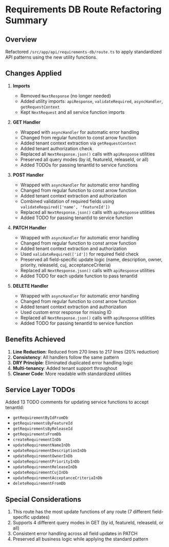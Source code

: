 # Requirements DB Route Refactoring Summary

## Overview
Refactored `/src/app/api/requirements-db/route.ts` to apply standardized API patterns using the new utility functions.

## Changes Applied

1. **Imports**
   - Removed `NextResponse` (no longer needed)
   - Added utility imports: `apiResponse`, `validateRequired`, `asyncHandler`, `getRequestContext`
   - Kept `NextRequest` and all service function imports

2. **GET Handler**
   - Wrapped with `asyncHandler` for automatic error handling
   - Changed from regular function to const arrow function
   - Added tenant context extraction via `getRequestContext`
   - Added tenant authorization check
   - Replaced all `NextResponse.json()` calls with `apiResponse` utilities
   - Preserved all query modes (by id, featureId, releaseId, or all)
   - Added TODOs for passing tenantId to service functions

3. **POST Handler**
   - Wrapped with `asyncHandler` for automatic error handling
   - Changed from regular function to const arrow function
   - Added tenant context extraction and authorization
   - Combined validation of required fields using `validateRequired(['name', 'featureId'])`
   - Replaced all `NextResponse.json()` calls with `apiResponse` utilities
   - Added TODO for passing tenantId to service function

4. **PATCH Handler**
   - Wrapped with `asyncHandler` for automatic error handling
   - Changed from regular function to const arrow function
   - Added tenant context extraction and authorization
   - Used `validateRequired(['id'])` for required field check
   - Preserved all field-specific update logic (name, description, owner, priority, releaseId, cuj, acceptanceCriteria)
   - Replaced all `NextResponse.json()` calls with `apiResponse` utilities
   - Added TODO for each update function to pass tenantId

5. **DELETE Handler**
   - Wrapped with `asyncHandler` for automatic error handling
   - Changed from regular function to const arrow function
   - Added tenant context extraction and authorization
   - Used custom error response for missing ID
   - Replaced all `NextResponse.json()` calls with `apiResponse` utilities
   - Added TODO for passing tenantId to service function

## Benefits Achieved

1. **Line Reduction**: Reduced from 270 lines to 217 lines (20% reduction)
2. **Consistency**: All handlers follow the same pattern
3. **DRY Principle**: Eliminated duplicated error handling logic
4. **Multi-tenancy**: Added tenant support throughout
5. **Cleaner Code**: More readable with standardized utilities

## Service Layer TODOs

Added 13 TODO comments for updating service functions to accept tenantId:
- `getRequirementByIdFromDb`
- `getRequirementsByFeatureId`
- `getRequirementsByReleaseId`
- `getRequirementsFromDb`
- `createRequirementInDb`
- `updateRequirementNameInDb`
- `updateRequirementDescriptionInDb`
- `updateRequirementOwnerInDb`
- `updateRequirementPriorityInDb`
- `updateRequirementReleaseInDb`
- `updateRequirementCujInDb`
- `updateRequirementAcceptanceCriteriaInDb`
- `deleteRequirementFromDb`

## Special Considerations

1. This route has the most update functions of any route (7 different field-specific updates)
2. Supports 4 different query modes in GET (by id, featureId, releaseId, or all)
3. Consistent error handling across all field updates in PATCH
4. Preserved all business logic while applying the standard pattern